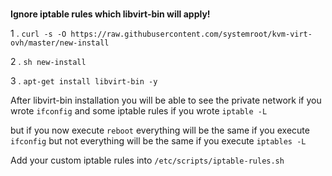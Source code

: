 #

**Ignore iptable rules which libvirt-bin will apply!**

1 . ``curl -s -O https://raw.githubusercontent.com/systemroot/kvm-virt-ovh/master/new-install``

2 . ``sh new-install``

3 . ``apt-get install libvirt-bin -y``

After libvirt-bin installation you will be able to see the private network if you wrote ``ifconfig`` and some iptable rules
if you wrote ``iptable -L``

but if you now execute ``reboot``
everything will be the same if you execute ``ifconfig``
but not everything will be the same if you execute ``iptables -L``

Add your custom iptable rules into ``/etc/scripts/iptable-rules.sh``
